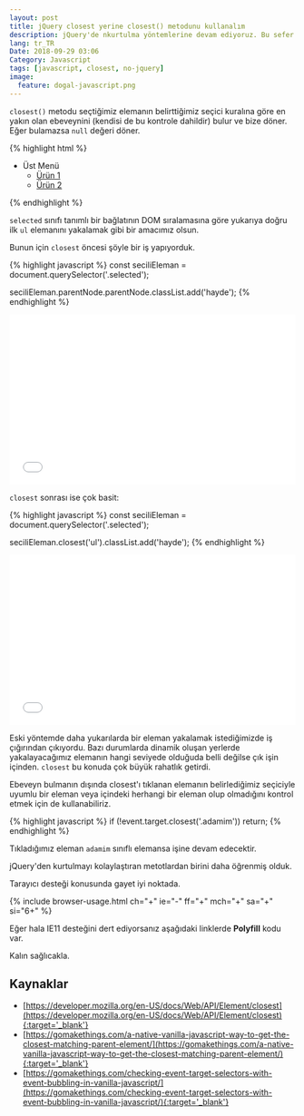 ```yaml
---
layout: post
title: jQuery closest yerine closest() metodunu kullanalım
description: jQuery'de nkurtulma yöntemlerine devam ediyoruz. Bu sefer closest anlattık
lang: tr_TR
Date: 2018-09-29 03:06
Category: Javascript
tags: [javascript, closest, no-jquery]
image:
  feature: dogal-javascript.png
---
```


`closest()` metodu seçtiğimiz elemanın belirttiğimiz seçici kuralına göre en yakın olan ebeveynini (kendisi de bu kontrole dahildir) bulur ve bize döner. Eğer bulamazsa `null` değeri döner.

{% highlight html %}
<ul>
    <li>Üst Menü
        <ul>
	        <li class="urunler">
		        <a href='#' class='selected'>Ürün 1</a>
		    </li>
	        <li class="urunler">
		        <a href='#'>Ürün 2</a>
		    </li>
        </ul>
    </li>
</ul>
{% endhighlight %}

`selected` sınıfı tanımlı bir bağlatının DOM sıralamasına göre yukarıya doğru ilk `ul` elemanını yakalamak gibi bir amacımız olsun.

Bunun için `closest` öncesi şöyle bir iş yapıyorduk.

{% highlight javascript %}
const seciliEleman = document.querySelector('.selected');

seciliEleman.parentNode.parentNode.classList.add('hayde');
{% endhighlight %}

<iframe height='300' scrolling='no' title='closest öncesi' src='//codepen.io/fatihhayri/embed/preview/aRbaex/?height=300&theme-id=13521&default-tab=html,result&embed-version=2' frameborder='no' allowtransparency='true' allowfullscreen='true' style='width: 100%;'>
</iframe>

`closest` sonrası ise çok basit:

{% highlight javascript %}
const seciliEleman = document.querySelector('.selected');

seciliEleman.closest('ul').classList.add('hayde');
{% endhighlight %}

<iframe height='300' scrolling='no' title='closest öncesi' src='//codepen.io/fatihhayri/embed/preview/bmGmGo/?height=300&theme-id=13521&default-tab=html,result&embed-version=2' frameborder='no' allowtransparency='true' allowfullscreen='true' style='width: 100%;'>
</iframe>

Eski yöntemde daha yukarılarda bir eleman yakalamak istediğimizde iş çığırından çıkıyordu.  Bazı durumlarda dinamik oluşan yerlerde yakalayacağımız elemanın hangi seviyede olduğuda belli değilse çık işin içinden. `closest` bu konuda çok büyük rahatlık getirdi.

Ebeveyn bulmanın dışında closest'ı  tıklanan elemanın belirlediğimiz seçiciyle uyumlu bir eleman veya içindeki herhangi bir eleman olup olmadığını kontrol etmek için de kullanabiliriz.

{% highlight javascript %}
if (!event.target.closest('.adamim')) return;
{% endhighlight %}

Tıkladığımız eleman `adamim` sınıflı elemansa işine devam edecektir.

jQuery'den kurtulmayı kolaylaştıran metotlardan birini daha öğrenmiş olduk. 

Tarayıcı desteği konusunda gayet iyi noktada.

{% include browser-usage.html ch="+" ie="-" ff="+" mch="+" sa="+" si="6+" %}

Eğer hala IE11 desteğini dert ediyorsanız aşağıdaki linklerde **Polyfill** kodu var.

Kalın sağlıcakla.

## Kaynaklar

 - [https://developer.mozilla.org/en-US/docs/Web/API/Element/closest](https://developer.mozilla.org/en-US/docs/Web/API/Element/closest){:target='_blank'}
 - [https://gomakethings.com/a-native-vanilla-javascript-way-to-get-the-closest-matching-parent-element/](https://gomakethings.com/a-native-vanilla-javascript-way-to-get-the-closest-matching-parent-element/){:target='_blank'}
 - [https://gomakethings.com/checking-event-target-selectors-with-event-bubbling-in-vanilla-javascript/](https://gomakethings.com/checking-event-target-selectors-with-event-bubbling-in-vanilla-javascript/){:target='_blank'}